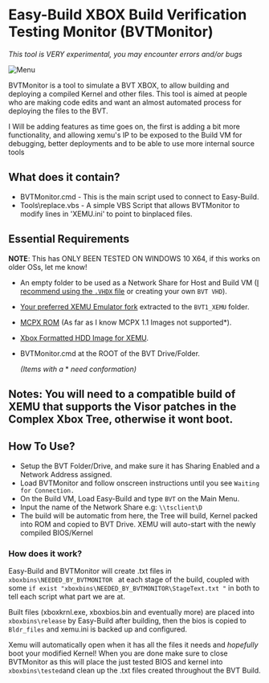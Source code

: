 # Easy-Build XBOX Build Verification Testing Monitor (BVTMonitor)

*This tool is VERY experimental, you may encounter errors and/or bugs*

![Menu](https://github.com/Empyreal96/easy-build-xbox/raw/main/BVTmenu.png)

BVTMonitor is a tool to simulate a BVT XBOX, to allow building and deploying a compiled Kernel and other files. This tool is aimed at people who are making code edits and want an almost automated process for deploying the files to the BVT.

I Will be adding features as time goes on, the first is adding a bit more functionality, and allowing xemu's IP to be exposed to the Build VM for debugging, better deployments and to be able to use more internal source tools


## **What does it contain?**

- BVTMonitor.cmd - This is the main script used to connect to Easy-Build.
- Tools\replace.vbs - A simple VBS Script that allows BVTMonitor to modify lines in 'XEMU.ini' to point to binplaced files.
  

## **Essential Requirements**

**NOTE**: This has ONLY BEEN TESTED ON WINDOWS 10 X64, if this works on older OSs, let me know!

- An empty folder to be used as a Network Share for Host and Build VM ([I recommend using the `.VHDX` file](https://github.com/Empyreal96/easy-build-xbox/raw/main/BVT/BVT_HDD.7z) or creating your own  `BVT VHD`).

- [Your preferred XEMU Emulator fork](https://github.com/mborgerson/xemu) extracted to the `BVT1_XEMU` folder.

- [MCPX ROM](https://github.com/mborgerson/xemu/wiki#mcpx-boot-rom-image) (As far as I know MCPX 1.1 Images not supported*).

- [Xbox Formatted HDD Image for XEMU](https://github.com/mborgerson/xemu/wiki#hard-disk-drive-image).

- BVTMonitor.cmd at the ROOT of the BVT Drive/Folder.

  *(Items with a* * *need conformation)*

## **Notes:** You will need to a compatible build of XEMU that supports the Visor patches in the Complex Xbox Tree, otherwise it wont boot.

## **How To Use?**

- Setup the BVT Folder/Drive, and make sure it has Sharing Enabled and a Network Address assigned.
- Load BVTMonitor and follow onscreen instructions until you see `Waiting for Connection.`
- On the Build VM, Load Easy-Build and type `BVT` on the Main Menu.
- Input the name of the Network Share e.g: `\\tsclient\D` 
- The build will be automatic from here, the Tree will build, Kernel packed into ROM and copied to BVT Drive. XEMU will auto-start with the newly compiled BIOS/Kernel

### **How does it work?**

Easy-Build and BVTMonitor will create .txt files in `xboxbins\NEEDED_BY_BVTMONITOR ` at each stage of the build, coupled with some `if exist "xboxbins\NEEDED_BY_BVTMONITOR\StageText.txt "` in both to tell each script what part we are at.

Built files (xboxkrnl.exe, xboxbios.bin and eventually more) are placed into `xboxbins\release` by Easy-Build after building, then the bios is copied to `Bldr_files` and xemu.ini is backed up and configured.

Xemu will automatically open when it has all the files it needs and *hopefully* boot your modified Kernel! When you are done make sure to close BVTMonitor as this will place the just tested BIOS and kernel into `xboxbins\tested`and clean up the .txt files created throughout the BVT Build.

